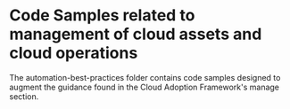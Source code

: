 # Code Samples related to management of cloud assets and cloud operations

The automation-best-practices folder contains code samples designed to augment the guidance found in the Cloud Adoption Framework's manage section.
